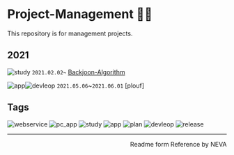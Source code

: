 # Project-Management 👩‍💻

This repository is for management projects.

## 2021
![study](https://img.shields.io/badge/-study-grey)
`2021.02.02~` [Backjoon-Algorithm](https://github.com/PororiLi/Backjoon-Algorithm)

![app](https://img.shields.io/badge/-app-grey)![devleop](https://img.shields.io/badge/-develop-green)
`2021.05.06`~`2021.06.01` [plouf]




## Tags

![webservice](https://img.shields.io/badge/service-web-yellow)
![pc_app](https://img.shields.io/badge/application-window-9cf)
![study](https://img.shields.io/badge/-study-grey)
![app](https://img.shields.io/badge/-app-grey)
![plan](https://img.shields.io/badge/-plan-blue)
![devleop](https://img.shields.io/badge/-develop-green)
![release](https://img.shields.io/badge/-release-brightgreen)






---
<div style="text-align: right" color="gray">Readme form Reference by NEVA</div>


